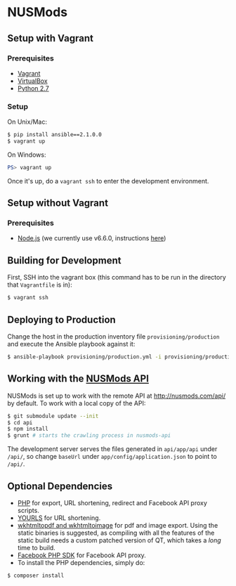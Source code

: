 # NUSMods

## Setup with Vagrant

### Prerequisites

* [Vagrant](http://www.vagrantup.com/)
* [VirtualBox](https://www.virtualbox.org/)
* [Python 2.7](https://www.python.org/downloads/)

### Setup

On Unix/Mac:

```bash
$ pip install ansible==2.1.0.0
$ vagrant up
```

On Windows:

```powershell
PS> vagrant up
```

Once it's up, do a `vagrant ssh` to enter the development environment.

## Setup without Vagrant

### Prerequisites

* [Node.js](http://nodejs.org) (we currently use v6.6.0, instructions [here](https://github.com/nodesource/distributions#installation-instructions))

## Building for Development

First, SSH into the vagrant box (this command has to be run in the directory that `Vagrantfile` is in):

```bash
$ vagrant ssh
```

## Deploying to Production

Change the host in the production inventory file `provisioning/production` and
execute the Ansible playbook against it:

```bash
$ ansible-playbook provisioning/production.yml -i provisioning/production
```

## Working with the [NUSMods API](https://github.com/nusmodifications/nusmods-api)

NUSMods is set up to work with the remote API at http://nusmods.com/api/ by
default. To work with a local copy of the API:

```bash
$ git submodule update --init
$ cd api
$ npm install
$ grunt # starts the crawling process in nusmods-api
```

The development server serves the files generated in `api/app/api` under `/api/`,
so change `baseUrl` under `app/config/application.json` to point to `/api/`.

## Optional Dependencies

* [PHP](http://www.php.net) for export, URL shortening, redirect and Facebook API proxy scripts.
* [YOURLS](http://yourls.org/) for URL shortening.
* [wkhtmltopdf and wkhtmltoimage](http://wkhtmltopdf.org/) for pdf
  and image export. Using the static binaries is suggested, as compiling with
  all the features of the static build needs a custom patched version of QT,
  which takes a _long_ time to build.
* [Facebook PHP SDK](https://github.com/facebook/facebook-php-sdk-v4) for Facebook API proxy.
* To install the PHP dependencies, simply do:

```bash
$ composer install
```
